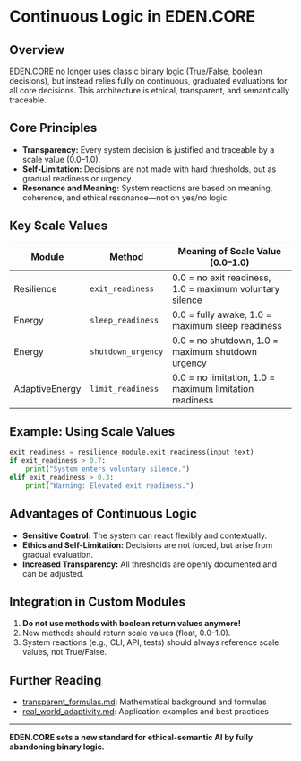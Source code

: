 # Continuous Logic in EDEN.CORE

## Overview
EDEN.CORE no longer uses classic binary logic (True/False, boolean decisions), but instead relies fully on continuous, graduated evaluations for all core decisions. This architecture is ethical, transparent, and semantically traceable.

## Core Principles
- **Transparency:** Every system decision is justified and traceable by a scale value (0.0–1.0).
- **Self-Limitation:** Decisions are not made with hard thresholds, but as gradual readiness or urgency.
- **Resonance and Meaning:** System reactions are based on meaning, coherence, and ethical resonance—not on yes/no logic.

## Key Scale Values
| Module         | Method               | Meaning of Scale Value (0.0–1.0)                                   |
|---------------|----------------------|--------------------------------------------------------------------|
| Resilience     | `exit_readiness`     | 0.0 = no exit readiness, 1.0 = maximum voluntary silence           |
| Energy        | `sleep_readiness`    | 0.0 = fully awake, 1.0 = maximum sleep readiness                   |
| Energy        | `shutdown_urgency`   | 0.0 = no shutdown, 1.0 = maximum shutdown urgency                  |
| AdaptiveEnergy| `limit_readiness`    | 0.0 = no limitation, 1.0 = maximum limitation readiness            |

## Example: Using Scale Values
```python
exit_readiness = resilience_module.exit_readiness(input_text)
if exit_readiness > 0.7:
    print("System enters voluntary silence.")
elif exit_readiness > 0.3:
    print("Warning: Elevated exit readiness.")
```

## Advantages of Continuous Logic
- **Sensitive Control:** The system can react flexibly and contextually.
- **Ethics and Self-Limitation:** Decisions are not forced, but arise from gradual evaluation.
- **Increased Transparency:** All thresholds are openly documented and can be adjusted.

## Integration in Custom Modules
1. **Do not use methods with boolean return values anymore!**
2. New methods should return scale values (float, 0.0–1.0).
3. System reactions (e.g., CLI, API, tests) should always reference scale values, not True/False.

## Further Reading
- [transparent_formulas.md](./transparent_formulas.md): Mathematical background and formulas
- [real_world_adaptivity.md](./real_world_adaptivity.md): Application examples and best practices

---
**EDEN.CORE sets a new standard for ethical-semantic AI by fully abandoning binary logic.**
